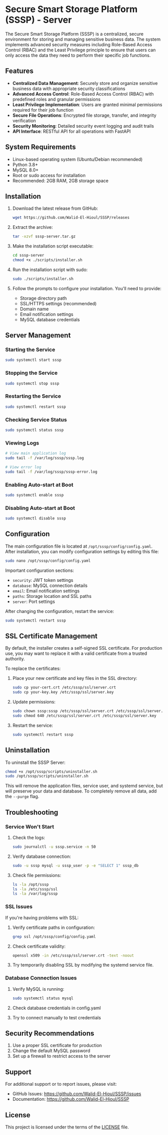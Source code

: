 # Secure Smart Storage Platform (SSSP) - Server

The Secure Smart Storage Platform (SSSP) is a centralized, secure environment for storing and managing sensitive business data. The system implements advanced security measures including Role-Based Access Control (RBAC) and the Least Privilege principle to ensure that users can only access the data they need to perform their specific job functions.

## Features

- **Centralized Data Management**: Securely store and organize sensitive business data with appropriate security classifications
- **Advanced Access Control**: Role-Based Access Control (RBAC) with predefined roles and granular permissions
- **Least Privilege Implementation**: Users are granted minimal permissions required for their job function
- **Secure File Operations**: Encrypted file storage, transfer, and integrity verification
- **Security Monitoring**: Detailed security event logging and audit trails
- **API Interface**: RESTful API for all operations with FastAPI

## System Requirements

- Linux-based operating system (Ubuntu/Debian recommended)
- Python 3.8+
- MySQL 8.0+
- Root or sudo access for installation
- Recommended: 2GB RAM, 2GB storage space

## Installation

1. Download the latest release from GitHub:

   ```bash
   wget https://github.com/Walid-El-Hioul/SSSP/releases
   ```

2. Extract the archive:

   ```bash
   tar -xzvf sssp-server.tar.gz
   ```

3. Make the installation script executable:

   ```bash
   cd sssp-server
   chmod +x ./scripts/installer.sh
   ```

4. Run the installation script with sudo:

   ```bash
   sudo ./scripts/installer.sh
   ```

5. Follow the prompts to configure your installation. You'll need to provide:
   - Storage directory path
   - SSL/HTTPS settings (recommended)
   - Domain name
   - Email notification settings
   - MySQL database credentials

## Server Management

### Starting the Service

```bash
sudo systemctl start sssp
```

### Stopping the Service

```bash
sudo systemctl stop sssp
```

### Restarting the Service

```bash
sudo systemctl restart sssp
```

### Checking Service Status

```bash
sudo systemctl status sssp
```

### Viewing Logs

```bash
# View main application log
sudo tail -f /var/log/sssp/sssp.log

# View error log
sudo tail -f /var/log/sssp/sssp-error.log
```

### Enabling Auto-start at Boot

```bash
sudo systemctl enable sssp
```

### Disabling Auto-start at Boot

```bash
sudo systemctl disable sssp
```

## Configuration

The main configuration file is located at `/opt/sssp/config/config.yaml`. After installation, you can modify configuration settings by editing this file:

```bash
sudo nano /opt/sssp/config/config.yaml
```

Important configuration sections:

- `security`: JWT token settings
- `database`: MySQL connection details
- `email`: Email notification settings
- `paths`: Storage location and SSL paths
- `server`: Port settings

After changing the configuration, restart the service:

```bash
sudo systemctl restart sssp
```

## SSL Certificate Management

By default, the installer creates a self-signed SSL certificate. For production use, you may want to replace it with a valid certificate from a trusted authority.

To replace the certificates:

1. Place your new certificate and key files in the SSL directory:

   ```bash
   sudo cp your-cert.crt /etc/sssp/ssl/server.crt
   sudo cp your-key.key /etc/sssp/ssl/server.key
   ```

2. Update permissions:

   ```bash
   sudo chown sssp:sssp /etc/sssp/ssl/server.crt /etc/sssp/ssl/server.key
   sudo chmod 640 /etc/sssp/ssl/server.crt /etc/sssp/ssl/server.key
   ```

3. Restart the service:

   ```bash
   sudo systemctl restart sssp
   ```

## Uninstallation

To uninstall the SSSP Server:

```bash
chmod +x /opt/sssp/scripts/uninstaller.sh
sudo /opt/sssp/scripts/uninstaller.sh
```

This will remove the application files, service user, and systemd service, but will preserve your data and database. To completely remove all data, add the `--purge` flag.

## Troubleshooting

### Service Won't Start

1. Check the logs:

   ```bash
   sudo journalctl -u sssp.service -n 50
   ```

2. Verify database connection:

   ```bash
   sudo -u sssp mysql -u sssp_user -p -e "SELECT 1" sssp_db
   ```

3. Check file permissions:

   ```bash
   ls -la /opt/sssp
   ls -la /etc/sssp/ssl
   ls -la /var/log/sssp
   ```

### SSL Issues

If you're having problems with SSL:

1. Verify certificate paths in configuration:

   ```bash
   grep ssl /opt/sssp/config/config.yaml
   ```

2. Check certificate validity:

   ```bash
   openssl x509 -in /etc/sssp/ssl/server.crt -text -noout
   ```

3. Try temporarily disabling SSL by modifying the systemd service file.

### Database Connection Issues

1. Verify MySQL is running:

   ```bash
   sudo systemctl status mysql
   ```

2. Check database credentials in config.yaml
3. Try to connect manually to test credentials

## Security Recommendations

1. Use a proper SSL certificate for production
2. Change the default MySQL password
3. Set up a firewall to restrict access to the server

## Support

For additional support or to report issues, please visit:

- GitHub Issues: <https://github.com/Walid-El-Hioul/SSSP/issues>
- Documentation: <https://github.com/Walid-El-Hioul/SSSP>

## License

This project is licensed under the terms of the [LICENSE](./LICENSE) file.
